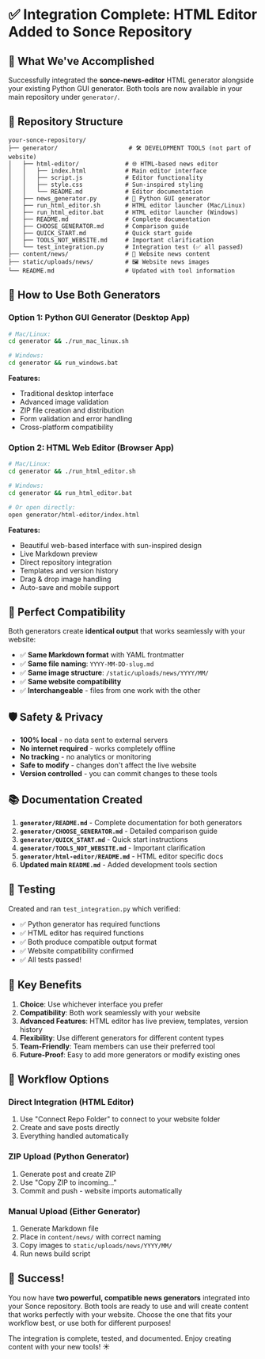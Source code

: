 # ✅ Integration Complete: HTML Editor Added to Sonce Repository

## 🎉 What We've Accomplished

Successfully integrated the **sonce-news-editor** HTML generator alongside your existing Python GUI generator. Both tools are now available in your main repository under `generator/`.

## 📁 Repository Structure

```
your-sonce-repository/
├── generator/                    # 🛠️ DEVELOPMENT TOOLS (not part of website)
│   ├── html-editor/             # 🌐 HTML-based news editor
│   │   ├── index.html           # Main editor interface
│   │   ├── script.js            # Editor functionality
│   │   ├── style.css            # Sun-inspired styling
│   │   └── README.md            # Editor documentation
│   ├── news_generator.py        # 🐍 Python GUI generator
│   ├── run_html_editor.sh       # HTML editor launcher (Mac/Linux)
│   ├── run_html_editor.bat      # HTML editor launcher (Windows)
│   ├── README.md                # Complete documentation
│   ├── CHOOSE_GENERATOR.md      # Comparison guide
│   ├── QUICK_START.md           # Quick start guide
│   ├── TOOLS_NOT_WEBSITE.md     # Important clarification
│   └── test_integration.py      # Integration test (✅ all passed)
├── content/news/                # 📰 Website news content
├── static/uploads/news/         # 🖼️ Website news images
└── README.md                    # Updated with tool information
```

## 🚀 How to Use Both Generators

### Option 1: Python GUI Generator (Desktop App)
```bash
# Mac/Linux:
cd generator && ./run_mac_linux.sh

# Windows:
cd generator && run_windows.bat
```

**Features:**
- Traditional desktop interface
- Advanced image validation
- ZIP file creation and distribution
- Form validation and error handling
- Cross-platform compatibility

### Option 2: HTML Web Editor (Browser App)
```bash
# Mac/Linux:
cd generator && ./run_html_editor.sh

# Windows:
cd generator && run_html_editor.bat

# Or open directly:
open generator/html-editor/index.html
```

**Features:**
- Beautiful web-based interface with sun-inspired design
- Live Markdown preview
- Direct repository integration
- Templates and version history
- Drag & drop image handling
- Auto-save and mobile support

## 🔗 Perfect Compatibility

Both generators create **identical output** that works seamlessly with your website:

- ✅ **Same Markdown format** with YAML frontmatter
- ✅ **Same file naming**: `YYYY-MM-DD-slug.md`
- ✅ **Same image structure**: `/static/uploads/news/YYYY/MM/`
- ✅ **Same website compatibility**
- ✅ **Interchangeable** - files from one work with the other

## 🛡️ Safety & Privacy

- **100% local** - no data sent to external servers
- **No internet required** - works completely offline
- **No tracking** - no analytics or monitoring
- **Safe to modify** - changes don't affect the live website
- **Version controlled** - you can commit changes to these tools

## 📚 Documentation Created

1. **`generator/README.md`** - Complete documentation for both generators
2. **`generator/CHOOSE_GENERATOR.md`** - Detailed comparison guide
3. **`generator/QUICK_START.md`** - Quick start instructions
4. **`generator/TOOLS_NOT_WEBSITE.md`** - Important clarification
5. **`generator/html-editor/README.md`** - HTML editor specific docs
6. **Updated main `README.md`** - Added development tools section

## 🧪 Testing

Created and ran `test_integration.py` which verified:
- ✅ Python generator has required functions
- ✅ HTML editor has required functions  
- ✅ Both produce compatible output format
- ✅ Website compatibility confirmed
- ✅ All tests passed!

## 🎯 Key Benefits

1. **Choice**: Use whichever interface you prefer
2. **Compatibility**: Both work seamlessly with your website
3. **Advanced Features**: HTML editor has live preview, templates, version history
4. **Flexibility**: Use different generators for different content types
5. **Team-Friendly**: Team members can use their preferred tool
6. **Future-Proof**: Easy to add more generators or modify existing ones

## 🔄 Workflow Options

### Direct Integration (HTML Editor)
1. Use "Connect Repo Folder" to connect to your website folder
2. Create and save posts directly
3. Everything handled automatically

### ZIP Upload (Python Generator)
1. Generate post and create ZIP
2. Use "Copy ZIP to incoming…" 
3. Commit and push - website imports automatically

### Manual Upload (Either Generator)
1. Generate Markdown file
2. Place in `content/news/` with correct naming
3. Copy images to `static/uploads/news/YYYY/MM/`
4. Run news build script

## 🎉 Success!

You now have **two powerful, compatible news generators** integrated into your Sonce repository. Both tools are ready to use and will create content that works perfectly with your website. Choose the one that fits your workflow best, or use both for different purposes!

The integration is complete, tested, and documented. Enjoy creating content with your new tools! ☀️